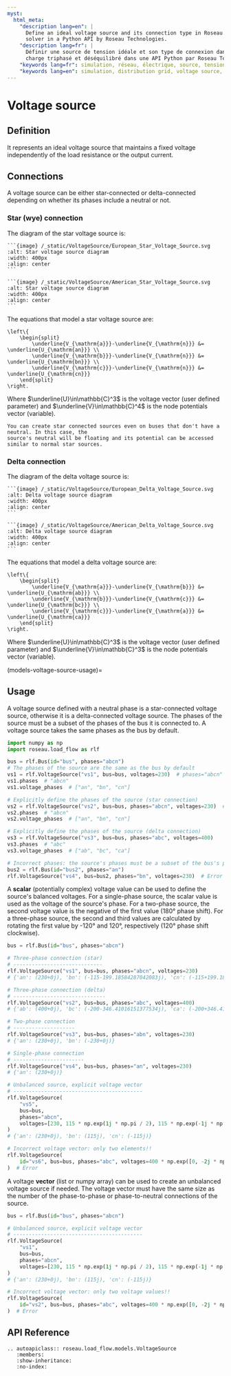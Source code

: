 ```yaml
---
myst:
  html_meta:
    "description lang=en": |
      Define an ideal voltage source and its connection type in Roseau Load Flow - Three-phase unbalanced load flow
      solver in a Python API by Roseau Technologies.
    "description lang=fr": |
      Définir une source de tension idéale et son type de connexion dans Roseau Load Flow - Solveur d'écoulement de
      charge triphasé et déséquilibré dans une API Python par Roseau Technologies.
    "keywords lang=fr": simulation, réseau, électrique, source, tension, idéale, connexion, modèle
    "keywords lang=en": simulation, distribution grid, voltage source, ideal, connection, model
---
```


# Voltage source

## Definition

It represents an ideal voltage source that maintains a fixed voltage independently of the load
resistance or the output current.

## Connections

A voltage source can be either star-connected or delta-connected depending on whether its phases
include a neutral or not.

### Star (wye) connection

The diagram of the star voltage source is:

````{tab} European standards
```{image} /_static/VoltageSource/European_Star_Voltage_Source.svg
:alt: Star voltage source diagram
:width: 400px
:align: center
```
````

````{tab} American standards
```{image} /_static/VoltageSource/American_Star_Voltage_Source.svg
:alt: Star voltage source diagram
:width: 400px
:align: center
```
````

The equations that model a star voltage source are:

```{math}
\left\{
    \begin{split}
        \underline{V_{\mathrm{a}}}-\underline{V_{\mathrm{n}}} &= \underline{U_{\mathrm{an}}} \\
        \underline{V_{\mathrm{b}}}-\underline{V_{\mathrm{n}}} &= \underline{U_{\mathrm{bn}}} \\
        \underline{V_{\mathrm{c}}}-\underline{V_{\mathrm{n}}} &= \underline{U_{\mathrm{cn}}}
    \end{split}
\right.
```

Where $\underline{U}\in\mathbb{C}^3$ is the voltage vector (user defined parameter) and
$\underline{V}\in\mathbb{C}^4$ is the node potentials vector (variable).

```{note}
You can create star connected sources even on buses that don't have a neutral. In this case, the
source's neutral will be floating and its potential can be accessed similar to normal star sources.
```

### Delta connection

The diagram of the delta voltage source is:

````{tab} European standards
```{image} /_static/VoltageSource/European_Delta_Voltage_Source.svg
:alt: Delta voltage source diagram
:width: 400px
:align: center
```
````

````{tab} American standards
```{image} /_static/VoltageSource/American_Delta_Voltage_Source.svg
:alt: Delta voltage source diagram
:width: 400px
:align: center
```
````

The equations that model a delta voltage source are:

```{math}
\left\{
    \begin{split}
        \underline{V_{\mathrm{a}}}-\underline{V_{\mathrm{b}}} &= \underline{U_{\mathrm{ab}}} \\
        \underline{V_{\mathrm{b}}}-\underline{V_{\mathrm{c}}} &= \underline{U_{\mathrm{bc}}} \\
        \underline{V_{\mathrm{c}}}-\underline{V_{\mathrm{a}}} &= \underline{U_{\mathrm{ca}}}
    \end{split}
\right.
```

Where $\underline{U}\in\mathbb{C}^3$ is the voltage vector (user defined parameter) and
$\underline{V}\in\mathbb{C}^3$ is the node potentials vector (variable).

(models-voltage-source-usage)=

## Usage

A voltage source defined with a neutral phase is a star-connected voltage source, otherwise it is a
delta-connected voltage source. The phases of the source must be a subset of the phases of the bus
it is connected to. A voltage source takes the same phases as the bus by default.

```python
import numpy as np
import roseau.load_flow as rlf

bus = rlf.Bus(id="bus", phases="abcn")
# The phases of the source are the same as the bus by default
vs1 = rlf.VoltageSource("vs1", bus=bus, voltages=230)  # phases="abcn" implied
vs1.phases  # "abcn"
vs1.voltage_phases  # ["an", "bn", "cn"]

# Explicitly define the phases of the source (star connection)
vs2 = rlf.VoltageSource("vs2", bus=bus, phases="abcn", voltages=230)  # Same as vs1
vs2.phases  # "abcn"
vs2.voltage_phases  # ["an", "bn", "cn"]

# Explicitly define the phases of the source (delta connection)
vs3 = rlf.VoltageSource("vs3", bus=bus, phases="abc", voltages=400)
vs3.phases  # "abc"
vs3.voltage_phases  # ["ab", "bc", "ca"]

# Incorrect phases: the source's phases must be a subset of the bus's phases
bus2 = rlf.Bus(id="bus2", phases="an")
rlf.VoltageSource("vs4", bus=bus2, phases="bn", voltages=230)  # Error
```

A **scalar** (potentially complex) voltage value can be used to define the source's balanced
voltages. For a single-phase source, the scalar value is used as the voltage of the source's phase.
For a two-phase source, the second voltage value is the negative of the first value (180° phase
shift). For a three-phase source, the second and third values are calculated by rotating the first
value by -120° and 120°, respectively (120° phase shift clockwise).

```python
bus = rlf.Bus(id="bus", phases="abcn")

# Three-phase connection (star)
# -----------------------------
rlf.VoltageSource("vs1", bus=bus, phases="abcn", voltages=230)
# {'an': (230+0j), 'bn': (-115-199.18584287042083j), 'cn': (-115+199.1858428704209j)}

# Three-phase connection (delta)
# ------------------------------
rlf.VoltageSource("vs2", bus=bus, phases="abc", voltages=400)
# {'ab': (400+0j), 'bc': (-200-346.41016151377534j), 'ca': (-200+346.4101615137755j)}

# Two-phase connection
# --------------------
rlf.VoltageSource("vs3", bus=bus, phases="abn", voltages=230)
# {'an': (230+0j), 'bn': (-230+0j)}

# Single-phase connection
# -----------------------
rlf.VoltageSource("vs4", bus=bus, phases="an", voltages=230)
# {'an': (230+0j)}

# Unbalanced source, explicit voltage vector
# ------------------------------------------
rlf.VoltageSource(
    "vs5",
    bus=bus,
    phases="abcn",
    voltages=[230, 115 * np.exp(1j * np.pi / 2), 115 * np.exp(-1j * np.pi / 2)],
)
# {'an': (230+0j), 'bn': (115j), 'cn': (-115j)}

# Incorrect voltage vector: only two elements!!
rlf.VoltageSource(
    id="vs6", bus=bus, phases="abc", voltages=400 * np.exp([0, -2j * np.pi / 3])
)  # Error
```

A voltage **vector** (list or numpy array) can be used to create an unbalanced voltage source if
needed. The voltage vector must have the same size as the number of the phase-to-phase or
phase-to-neutral connections of the source.

```python
bus = rlf.Bus(id="bus", phases="abcn")

# Unbalanced source, explicit voltage vector
# ------------------------------------------
rlf.VoltageSource(
    "vs1",
    bus=bus,
    phases="abcn",
    voltages=[230, 115 * np.exp(1j * np.pi / 2), 115 * np.exp(-1j * np.pi / 2)],
)
# {'an': (230+0j), 'bn': (115j), 'cn': (-115j)}

# Incorrect voltage vector: only two voltage values!!
rlf.VoltageSource(
    id="vs2", bus=bus, phases="abc", voltages=400 * np.exp([0, -2j * np.pi / 3])
)  # Error
```

## API Reference

```{eval-rst}
.. autoapiclass:: roseau.load_flow.models.VoltageSource
   :members:
   :show-inheritance:
   :no-index:
```
